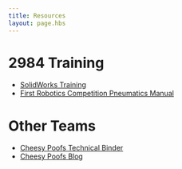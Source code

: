 ```yaml
---
title: Resources
layout: page.hbs
---
```


# 2984 Training

- [SolidWorks Training](/courses/solidworks-training/)
- [First Robotics Competition Pneumatics Manual](/pdfs/pneumatics-manual.pdf)

# Other Teams

- [Cheesy Poofs Technical Binder](https://media.team254.com/2017/09/964207d8-technicalBinder2017.pdf)
- [Cheesy Poofs Blog](https://www.team254.com/blog/)